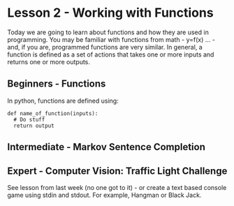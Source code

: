 # Lesson 2 - Working with Functions
Today we are going to learn about functions and how they are used in
programming.  You may be familiar with functions from math - y=f(x) ... - and,
if you are, programmed functions are very similar.  In general, a function is
defined as a set of actions that takes one or more inputs and returns one or
more outputs.
## Beginners - Functions
In python, functions are defined using:
 ```pyton
def name_of_function(inputs):
   # Do stuff
   return output
```


## Intermediate - Markov Sentence Completion

## Expert - Computer Vision: Traffic Light Challenge
See lesson from last week (no one got to it) - or create a text based console
game using stdin and stdout.  For example, Hangman or Black Jack.
